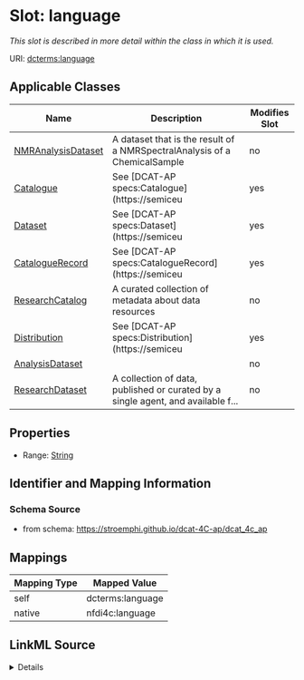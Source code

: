 

# Slot: language


_This slot is described in more detail within the class in which it is used._





URI: [dcterms:language](http://purl.org/dc/terms/language)



<!-- no inheritance hierarchy -->





## Applicable Classes

| Name | Description | Modifies Slot |
| --- | --- | --- |
| [NMRAnalysisDataset](NMRAnalysisDataset.md) | A dataset that is the result of a NMRSpectralAnalysis of a ChemicalSample |  no  |
| [Catalogue](Catalogue.md) | See [DCAT-AP specs:Catalogue](https://semiceu |  yes  |
| [Dataset](Dataset.md) | See [DCAT-AP specs:Dataset](https://semiceu |  yes  |
| [CatalogueRecord](CatalogueRecord.md) | See [DCAT-AP specs:CatalogueRecord](https://semiceu |  yes  |
| [ResearchCatalog](ResearchCatalog.md) | A curated collection of metadata about data resources |  no  |
| [Distribution](Distribution.md) | See [DCAT-AP specs:Distribution](https://semiceu |  yes  |
| [AnalysisDataset](AnalysisDataset.md) |  |  no  |
| [ResearchDataset](ResearchDataset.md) | A collection of data, published or curated by a single agent, and available f... |  no  |







## Properties

* Range: [String](String.md)





## Identifier and Mapping Information







### Schema Source


* from schema: https://stroemphi.github.io/dcat-4C-ap/dcat_4c_ap




## Mappings

| Mapping Type | Mapped Value |
| ---  | ---  |
| self | dcterms:language |
| native | nfdi4c:language |




## LinkML Source

<details>
```yaml
name: language
description: This slot is described in more detail within the class in which it is
  used.
from_schema: https://stroemphi.github.io/dcat-4C-ap/dcat_4c_ap
rank: 1000
slot_uri: dcterms:language
alias: language
domain_of:
- Catalogue
- CatalogueRecord
- Dataset
- Distribution
range: string

```
</details>